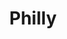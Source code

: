 ---
pid: mx205
title: Philly
location_transcription: Malcolm X Park
coordinates: "[-75.224751500773, 39.952548157462]"
zipcode: '19139'
gen_neighborhood: West Philadelphia
neighborhood: Walnut Hill
outside_phl: 
age: '22'
age_range: 20-29
instagram: 
image_file_name: mx_205.jpg
proposal_transcription: 
topic: Youth
topic_summary: 0, 0
type: Other No Form
keywords_other: 
credit: Dyair
image_labels: Philly Youth
twitter: 
facebook: 
permalink: "/monuments/mx205/"
layout: item-page
---